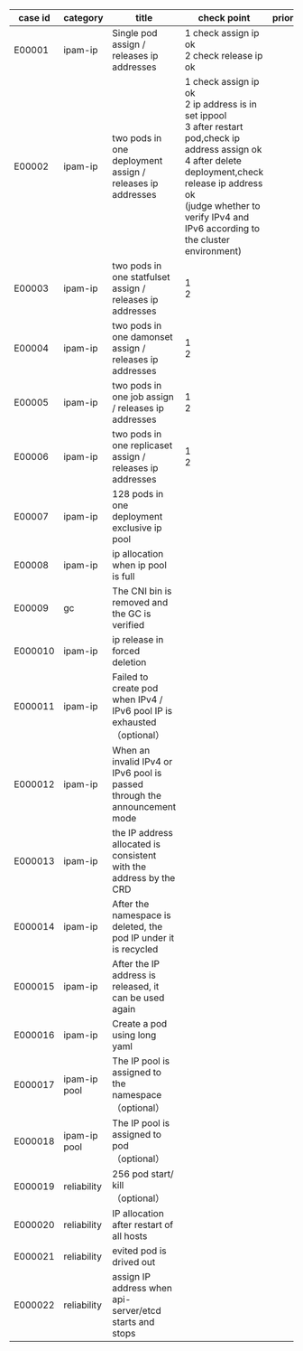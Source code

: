 | case id | category  | title | check point            | priority | status | other |
|---------|-----------|-----------------------|-------|----------|--------|-------|
| E00001  | ipam-ip | Single pod assign / releases ip addresses |1 check assign ip ok <br> 2 check release ip ok|        | done   |       |
| E00002  | ipam-ip | two pods in one deployment  assign / releases ip addresses |1 check assign ip ok <br> 2 ip address is in set ippool <br> 3 after restart pod,check ip address assign ok <br> 4 after delete deployment,check release ip address ok <br> (judge whether to verify IPv4 and IPv6 according to the cluster environment) |        |    |       |
| E00003  | ipam-ip |  two pods in one statfulset  assign / releases ip addresses |1  <br> 2 |        |    |       |
| E00004  | ipam-ip |  two pods in one damonset  assign / releases ip addresses |1  <br> 2 |        |    |       |
| E00005  | ipam-ip |  two pods in one job  assign / releases ip addresses |1  <br> 2 |        |    |       |
| E00006  | ipam-ip |  two pods in one replicaset  assign / releases ip addresses |1  <br> 2 |        |    |       |
| E00007  | ipam-ip | 128 pods in one deployment exclusive ip pool| |        |    |       |
| E00008  | ipam-ip | ip allocation when ip pool is full | |        |    |       |
| E00009  | gc | The CNI bin is removed and the GC is verified | |        |    |       |
| E000010  | ipam-ip | ip release in forced deletion | |        |    |       |
| E000011  | ipam-ip | Failed to create pod when IPv4 / IPv6 pool IP is exhausted <br>（optional） | |        |    |       |
| E000012  | ipam-ip | When an invalid IPv4 or IPv6 pool is passed through the announcement mode | |        |    |       |
| E000013  | ipam-ip | the IP address allocated is consistent with the address  by the CRD | |        |    |       |
| E000014  | ipam-ip | After the namespace is deleted, the pod IP under it is recycled | |        |    |       |
| E000015  | ipam-ip | After the IP address is released, it can be used again | |        |    |       |
| E000016  | ipam-ip | Create a pod using long yaml | |        |    |       |
| E000017  | ipam-ip pool | The IP pool is assigned to the namespace <br>（optional） | |        |    |       |
| E000018  | ipam-ip pool |  The IP pool is assigned to pod <br>（optional） | |        |    |       |
| E000019  | reliability | 256 pod start/ kill <br>（optional） | |        |    |       |
| E000020  | reliability | IP allocation after restart of all hosts | |        |    |       |
| E000021  | reliability | evited pod is drived out | |  
| E000022  | reliability | assign IP address when api-server/etcd starts and stops | |  |    |       |
